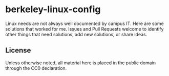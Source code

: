 # berkeley-linux-config


Linux needs are not always well documented by campus IT. Here are some solutions that worked for me. Issues and Pull Requests welcome to identify other things that need solutions, add new solutions, or share ideas.

## License

Unless otherwise noted, all material here is placed in the public domain through the CC0 declaration.
